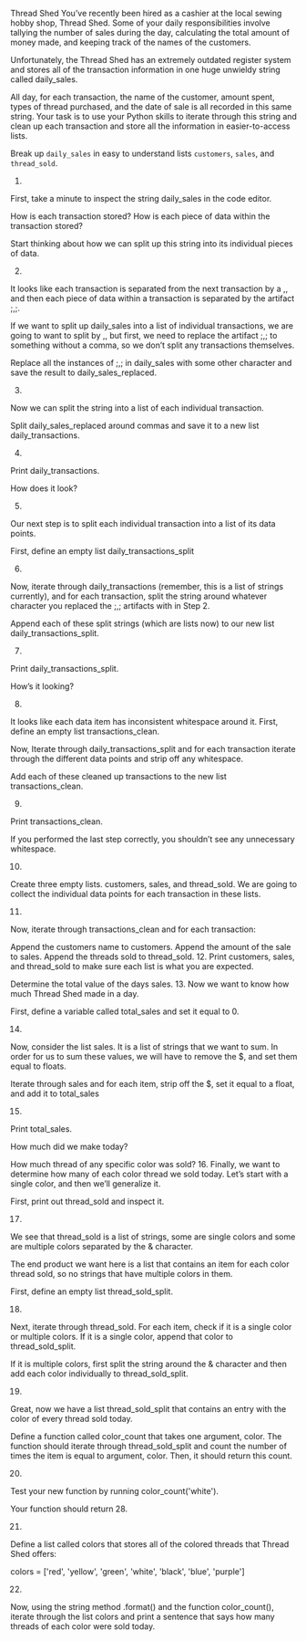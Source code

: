 Thread Shed
You’ve recently been hired as a cashier at the local sewing hobby shop, Thread Shed. Some of your daily responsibilities involve tallying the number of sales during the day, calculating the total amount of money made, and keeping track of the names of the customers.

Unfortunately, the Thread Shed has an extremely outdated register system and stores all of the transaction information in one huge unwieldy string called daily_sales.

All day, for each transaction, the name of the customer, amount spent, types of thread purchased, and the date of sale is all recorded in this same string. Your task is to use your Python skills to iterate through this string and clean up each transaction and store all the information in easier-to-access lists.

Break up `daily_sales` in easy to understand lists `customers`, `sales`, and `thread_sold`.

1.
First, take a minute to inspect the string daily_sales in the code editor.

How is each transaction stored? How is each piece of data within the transaction stored?

Start thinking about how we can split up this string into its individual pieces of data.

2.
It looks like each transaction is separated from the next transaction by a ,, and then each piece of data within a transaction is separated by the artifact ;,;.

If we want to split up daily_sales into a list of individual transactions, we are going to want to split by ,, but first, we need to replace the artifact ;,; to something without a comma, so we don’t split any transactions themselves.

Replace all the instances of ;,; in daily_sales with some other character and save the result to daily_sales_replaced.

3.
Now we can split the string into a list of each individual transaction.

Split daily_sales_replaced around commas and save it to a new list daily_transactions.

4.
Print daily_transactions.

How does it look?

5.
Our next step is to split each individual transaction into a list of its data points.

First, define an empty list daily_transactions_split

6.
Now, iterate through daily_transactions (remember, this is a list of strings currently), and for each transaction, split the string around whatever character you replaced the ;,; artifacts with in Step 2.

Append each of these split strings (which are lists now) to our new list daily_transactions_split.

7.
Print daily_transactions_split.

How’s it looking?

8.
It looks like each data item has inconsistent whitespace around it. First, define an empty list transactions_clean.

Now, Iterate through daily_transactions_split and for each transaction iterate through the different data points and strip off any whitespace.

Add each of these cleaned up transactions to the new list transactions_clean.

9.
Print transactions_clean.

If you performed the last step correctly, you shouldn’t see any unnecessary whitespace.

10.
Create three empty lists. customers, sales, and thread_sold. We are going to collect the individual data points for each transaction in these lists.

11.
Now, iterate through transactions_clean and for each transaction:

Append the customers name to customers.
Append the amount of the sale to sales.
Append the threads sold to thread_sold.
12.
Print customers, sales, and thread_sold to make sure each list is what you are expected.

Determine the total value of the days sales.
13.
Now we want to know how much Thread Shed made in a day.

First, define a variable called total_sales and set it equal to 0.

14.
Now, consider the list sales. It is a list of strings that we want to sum. In order for us to sum these values, we will have to remove the $, and set them equal to floats.

Iterate through sales and for each item, strip off the $, set it equal to a float, and add it to total_sales

15.
Print total_sales.

How much did we make today?

How much thread of any specific color was sold?
16.
Finally, we want to determine how many of each color thread we sold today. Let’s start with a single color, and then we’ll generalize it.

First, print out thread_sold and inspect it.

17.
We see that thread_sold is a list of strings, some are single colors and some are multiple colors separated by the & character.

The end product we want here is a list that contains an item for each color thread sold, so no strings that have multiple colors in them.

First, define an empty list thread_sold_split.

18.
Next, iterate through thread_sold. For each item, check if it is a single color or multiple colors. If it is a single color, append that color to thread_sold_split.

If it is multiple colors, first split the string around the & character and then add each color individually to thread_sold_split.

19.
Great, now we have a list thread_sold_split that contains an entry with the color of every thread sold today.

Define a function called color_count that takes one argument, color. The function should iterate through thread_sold_split and count the number of times the item is equal to argument, color. Then, it should return this count.

20.
Test your new function by running color_count('white').

Your function should return 28.

21.
Define a list called colors that stores all of the colored threads that Thread Shed offers:

colors = ['red', 'yellow', 'green', 'white', 'black', 'blue', 'purple']
 
22.
Now, using the string method .format() and the function color_count(), iterate through the list colors and print a sentence that says how many threads of each color were sold today.